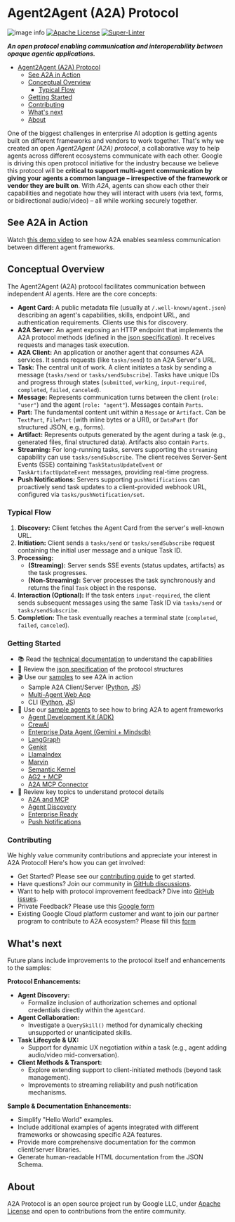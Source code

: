 # Agent2Agent (A2A) Protocol

![image info](images/A2A_banner.png)
[![Apache License](https://img.shields.io/badge/License-Apache_2.0-blue.svg)](LICENSE)
[![Super-Linter](https://github.com/google/A2A/actions/workflows/linter/badge.svg)](https://github.com/marketplace/actions/super-linter)

**_An open protocol enabling communication and interoperability between opaque agentic applications._**

<!-- TOC -->

- [Agent2Agent (A2A) Protocol](#agent2agent-a2a-protocol)
  - [See A2A in Action](#see-a2a-in-action)
  - [Conceptual Overview](#conceptual-overview)
    - [Typical Flow](#typical-flow)
  - [Getting Started](#getting-started)
  - [Contributing](#contributing)
  - [What's next](#whats-next)
  - [About](#about)

<!-- /TOC -->

One of the biggest challenges in enterprise AI adoption is getting agents built on different frameworks and vendors to work together. That's why we created an open _Agent2Agent (A2A) protocol_, a collaborative way to help agents across different ecosystems communicate with each other. Google is driving this open protocol initiative for the industry because we believe this protocol will be **critical to support multi-agent communication by giving your agents a common language – irrespective of the framework or vendor they are built on**.
With _A2A_, agents can show each other their capabilities and negotiate how they will interact with users (via text, forms, or bidirectional audio/video) – all while working securely together.

## See A2A in Action

Watch [this demo video](https://storage.googleapis.com/gweb-developer-goog-blog-assets/original_videos/A2A_demo_v4.mp4) to see how A2A enables seamless communication between different agent frameworks.

## Conceptual Overview

The Agent2Agent (A2A) protocol facilitates communication between independent AI agents. Here are the core concepts:

- **Agent Card:** A public metadata file (usually at `/.well-known/agent.json`) describing an agent's capabilities, skills, endpoint URL, and authentication requirements. Clients use this for discovery.
- **A2A Server:** An agent exposing an HTTP endpoint that implements the A2A protocol methods (defined in the [json specification](/specification)). It receives requests and manages task execution.
- **A2A Client:** An application or another agent that consumes A2A services. It sends requests (like `tasks/send`) to an A2A Server's URL.
- **Task:** The central unit of work. A client initiates a task by sending a message (`tasks/send` or `tasks/sendSubscribe`). Tasks have unique IDs and progress through states (`submitted`, `working`, `input-required`, `completed`, `failed`, `canceled`).
- **Message:** Represents communication turns between the client (`role: "user"`) and the agent (`role: "agent"`). Messages contain `Parts`.
- **Part:** The fundamental content unit within a `Message` or `Artifact`. Can be `TextPart`, `FilePart` (with inline bytes or a URI), or `DataPart` (for structured JSON, e.g., forms).
- **Artifact:** Represents outputs generated by the agent during a task (e.g., generated files, final structured data). Artifacts also contain `Parts`.
- **Streaming:** For long-running tasks, servers supporting the `streaming` capability can use `tasks/sendSubscribe`. The client receives Server-Sent Events (SSE) containing `TaskStatusUpdateEvent` or `TaskArtifactUpdateEvent` messages, providing real-time progress.
- **Push Notifications:** Servers supporting `pushNotifications` can proactively send task updates to a client-provided webhook URL, configured via `tasks/pushNotification/set`.

### Typical Flow

1.  **Discovery:** Client fetches the Agent Card from the server's well-known URL.
2.  **Initiation:** Client sends a `tasks/send` or `tasks/sendSubscribe` request containing the initial user message and a unique Task ID.
3.  **Processing:**
    - **(Streaming):** Server sends SSE events (status updates, artifacts) as the task progresses.
    - **(Non-Streaming):** Server processes the task synchronously and returns the final `Task` object in the response.
4.  **Interaction (Optional):** If the task enters `input-required`, the client sends subsequent messages using the same Task ID via `tasks/send` or `tasks/sendSubscribe`.
5.  **Completion:** The task eventually reaches a terminal state (`completed`, `failed`, `canceled`).


### **Getting Started**

* 📚 Read the [technical documentation](https://google.github.io/A2A/#/documentation) to understand the capabilities
* 📝 Review the [json specification](/specification) of the protocol structures
* 🎬 Use our [samples](/samples) to see A2A in action
    * Sample A2A Client/Server ([Python](/samples/python/common), [JS](/samples/js/src))
    * [Multi-Agent Web App](/demo/README.md)
    * CLI ([Python](/samples/python/hosts/cli/README.md), [JS](/samples/js/README.md))
* 🤖 Use our [sample agents](/samples/python/agents/README.md) to see how to bring A2A to agent frameworks
    * [Agent Development Kit (ADK)](/samples/python/agents/google_adk/README.md)
    * [CrewAI](/samples/python/agents/crewai/README.md)
    * [Enterprise Data Agent (Gemini + Mindsdb)](/samples/python/agents/mindsdb/README.md)
    * [LangGraph](/samples/python/agents/langgraph/README.md)
    * [Genkit](/samples/js/src/agents/README.md)
    * [LlamaIndex](/samples/python/agents/llama_index_file_chat/README.md)
    * [Marvin](/samples/python/agents/marvin/README.md)
    * [Semantic Kernel](/samples/python/agents/semantickernel/README.md)
    * [AG2 + MCP](/samples/python/agents/ag2/README.md)
    * [A2A MCP Connector](/samples/python/agents/a2a_mcp_connector/README.md)
* 📑 Review key topics to understand protocol details 
    * [A2A and MCP](https://google.github.io/A2A/#/topics/a2a_and_mcp.md)
    * [Agent Discovery](https://google.github.io/A2A/#/topics/agent_discovery.md)
    * [Enterprise Ready](https://google.github.io/A2A/#/topics/enterprise_ready.md)
    * [Push Notifications](https://google.github.io/A2A/#/topics/push_notifications.md) 

### **Contributing**

We highly value community contributions and appreciate your interest in A2A Protocol! Here's how you can get involved:

- Get Started? Please see our [contributing guide](CONTRIBUTING.md) to get started.
- Have questions? Join our community in [GitHub discussions](https://github.com/google/A2A/discussions).
- Want to help with protocol improvement feedback? Dive into [GitHub issues](https://github.com/google/A2A/issues).
- Private Feedback? Please use this [Google form](https://goo.gle/a2a-feedback)
- Existing Google Cloud platform customer and want to join our partner program to contribute to A2A ecosystem? Please fill this [form](https://goo.gle/a2a-partner)

## What's next

Future plans include improvements to the protocol itself and enhancements to the samples:

**Protocol Enhancements:**

- **Agent Discovery:**
  - Formalize inclusion of authorization schemes and optional credentials directly within the `AgentCard`.
- **Agent Collaboration:**
  - Investigate a `QuerySkill()` method for dynamically checking unsupported or unanticipated skills.
- **Task Lifecycle & UX:**
  - Support for dynamic UX negotiation _within_ a task (e.g., agent adding audio/video mid-conversation).
- **Client Methods & Transport:**
  - Explore extending support to client-initiated methods (beyond task management).
  - Improvements to streaming reliability and push notification mechanisms.

**Sample & Documentation Enhancements:**

- Simplify "Hello World" examples.
- Include additional examples of agents integrated with different frameworks or showcasing specific A2A features.
- Provide more comprehensive documentation for the common client/server libraries.
- Generate human-readable HTML documentation from the JSON Schema.

## About

A2A Protocol is an open source project run by Google LLC, under [Apache License](LICENSE) and open to contributions from the entire community.
